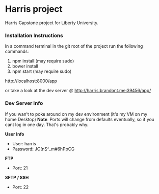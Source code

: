 # Harris project

Harris Capstone project for Liberty University.

### Installation Instructions
In a command terminal in the git root of the project run the following commands:

1. npm install (may require sudo)
2. bower install
3. npm start (may require sudo)

http://localhost:8000/app

or take a look at the dev server @ http://harris.brandont.me:39456/app/

### Dev Server Info
If you wan't to poke around on my dev environment (it's my VM on my home Desktop)
**Note**: Ports will change from defaults eventually, so if you cant log in one day. That's probably why.

**User Info**
* User: harris
* Password: JC(nS^_m#6hPpCG

**FTP**
* Port: 21

**SFTP / SSH**
* Port: 22

